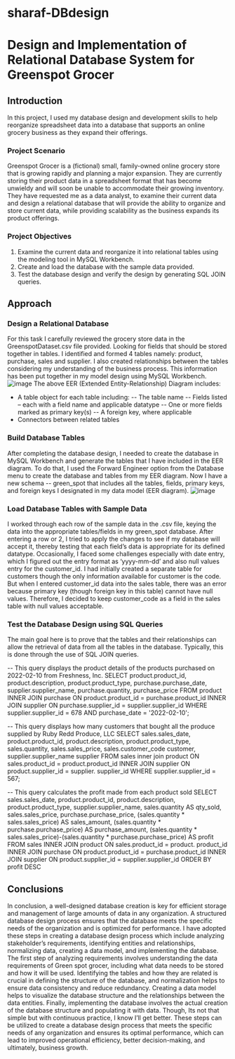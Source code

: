 # sharaf-DBdesign

# Design and Implementation of Relational Database System for Greenspot Grocer
## Introduction
In this project, I used my database design and development skills to help reorganize spreadsheet data into a database that supports an online grocery business as they expand their offerings.
### Project Scenario
Greenspot Grocer is a (fictional) small, family-owned online grocery store that is growing rapidly and planning a major expansion. They are currently storing their product data in a spreadsheet format that has become unwieldy and will soon be unable to accommodate their growing inventory. 
They have requested me as a data analyst, to examine their current data and design a relational database that will provide the ability to organize and store current data, while providing scalability as the business expands its product offerings. 
### Project Objectives
1.	Examine the current data and reorganize it into relational tables using the modeling tool in MySQL Workbench. 
2.	Create and load the database with the sample data provided. 
3.	Test the database design and verify the design by generating SQL JOIN queries. 

## Approach
### Design a Relational Database
For this task I carefully reviewed the grocery store data in the GreenspotDataset.csv file provided. Looking for fields that should be stored together in tables.
I identified and formed 4 tables namely: product, purchase, sales and supplier. I also created relationships between the tables considering my understanding of the business process.
This information has been put together in my model design using MySQL Workbench.
![image](https://github.com/sharafng/sharaf-DBdesign/assets/48239466/3c890360-fbb9-4166-8886-a0c26d266530)
The above EER (Extended Entity-Relationship) Diagram includes: 
- A table object for each table including:
-- The table name
-- Fields listed – each with a field name and applicable datatype 
-- One or more fields marked as primary key(s) 
-- A foreign key, where applicable
- Connectors between related tables 

### Build Database Tables 
After completing the database design, I needed to create the database in MySQL Workbench and generate the tables that I have included in the EER diagram. 
To do that, I used the Forward Engineer option from the Database menu to create the database and tables from my EER diagram. 
Now I have a new schema -- green_spot that includes all the tables, fields, primary keys, and foreign keys I designated in my data model (EER diagram). 
![image](https://github.com/sharafng/sharaf-DBdesign/assets/48239466/ccfb3e87-5a26-492b-bac3-9f6c9cc13bc3)
### Load Database Tables with Sample Data 
I worked through each row of the sample data in the .csv file, keying the data into the appropriate tables/fields in my green_spot database. After entering a row or 2, I tried to apply the changes to see if my database will accept it, thereby testing that each field’s data is appropriate for its defined datatype.
Occasionally, I faced some challenges especially with date entry, which I figured out the entry format as ‘yyyy-mm-dd’ and also null values entry for the customer_id. I had initially created a separate table for customers though the only information available for customer is the code. But when I entered customer_id data into the sales table, there was an error because primary key (though foreign key in this table) cannot have null values. Therefore, I decided to keep customer_code as a field in the sales table with null values acceptable.
### Test the Database Design using SQL Queries 
The main goal here is to prove that the tables and their relationships can allow the retrieval of data from all the tables in the database. Typically, this is done through the use of SQL JOIN queries. 

-- This query displays the product details of the products purchased on 2022-02-10 from Freshness, Inc.
SELECT product.product_id, product.description, product.product_type, purchase.purchase_date, supplier.supplier_name, purchase.quantity, purchase_price 
FROM product
INNER JOIN purchase
ON product.product_id = purchase.product_id
INNER JOIN supplier
ON purchase.supplier_id = supplier.supplier_id
WHERE supplier.supplier_id = 678 AND purchase_date = '2022-02-10';

-- This query displays how many customers that bought all the produce supplied by Ruby Redd Produce, LLC
SELECT sales.sales_date, product.product_id, product.description, product.product_type, sales.quantity, sales.sales_price, 
sales.customer_code customer, supplier.supplier_name supplier
FROM sales inner join product
ON sales.product_id = product.product_id
INNER JOIN supplier
ON product.supplier_id = supplier. supplier_id
WHERE supplier.supplier_id = 567;

-- This query calculates the profit made from each product sold
SELECT sales.sales_date, product.product_id, product.description, product.product_type, supplier.supplier_name, 
sales.quantity AS qty_sold, sales.sales_price, purchase.purchase_price, 
(sales.quantity * sales.sales_price) AS sales_amount, 
(sales.quantity * purchase.purchase_price) AS purchase_amount, 
(sales.quantity * sales.sales_price)-(sales.quantity * purchase.purchase_price) AS profit
FROM  sales INNER JOIN product ON sales.product_id = product. product_id
INNER JOIN purchase ON product.product_id = purchase.product_id
INNER JOIN supplier ON product.supplier_id = supplier.supplier_id
ORDER BY profit DESC

## Conclusions 
In conclusion, a well-designed database creation is key for efficient storage and management of large amounts of data in any organization. A structured database design process ensures that the database meets the specific needs of the organization and is optimized for performance. I have adopted these steps in creating a database design process which include analyzing stakeholder’s requirements, identifying entities and relationships, normalizing data, creating a data model, and implementing the database.
The first step of analyzing requirements involves understanding the data requirements of Green spot grocer, including what data needs to be stored and how it will be used. Identifying the tables and how they are related is crucial in defining the structure of the database, and normalization helps to ensure data consistency and reduce redundancy. Creating a data model helps to visualize the database structure and the relationships between the data entities. Finally, implementing the database involves the actual creation of the database structure and populating it with data. Though, Its not that simple but with continuous practice, I know I’ll get better.
These steps can be utilized to create a database design process that meets the specific needs of any organization and ensures its optimal performance, which can lead to improved operational efficiency, better decision-making, and ultimately, business growth. 
